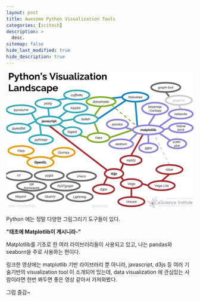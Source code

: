 ```yaml
---
layout: post
title: Awesome Python Visualization Tools
categories: [scitech]
description: >
  desc.
sitemap: false
hide_last_modified: true
hide_description: true
---
```


![](/assets/img/posts/from_tistory/091.jpg)

  


  


Python 에는 정말 다양한 그림그리기 도구들이 있다.

  


**"태초에 Matplotlib이 계시니라-"**

  


Matplotlib를 기초로 한 여러 라이브러리들이 사용되고 있고, 나는 pandas와 seaborn을 주로 사용하는 편이다.

  


링크한 영상에는 matplotlib 기반 라이브러리 뿐 아니라, javascript, d3js 등 여러 기술기반의 visualization tool 이 소개되어 있는데, data visualization 에 관심있는 사람이라면 한번 봐두면 좋은 영상 같아서 가져와봤다.

  


그럼 즐감~

  


  


